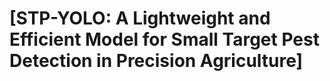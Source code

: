 # [STP-YOLO: A Lightweight and Efficient Model for Small Target Pest Detection in Precision Agriculture]

